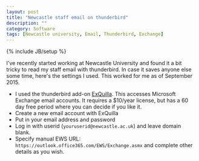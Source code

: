```yaml
---
layout: post
title: "Newcastle staff email on thunderbird"
description: ""
category: Software
tags: [Newcastle university, Email, Thunderbird, Exchange]
---
```

{% include JB/setup %}

I've recently started working at Newcastle University and found it a bit tricky to read my staff email with thunderbird.
In case it saves anyone else some time, here's the settings I used.
This worked for me as of September 2015.

* I used the thunderbird add-on [ExQuilla](https://exquilla.zendesk.com/home).
This accesses Microsoft Exchange email accounts.
It requires a $10/year license, but has a 60 day free period where you can decide if you like it.
* Create a new email account with ExQuilla
* Put in your email address and password
* Log in with userid (`youruserid@newcastle.ac.uk`) and leave domain blank.
* Specify manual EWS URL: `https://outlook.office365.com/EWS/Exchange.asmx` and complete other details as you wish.
